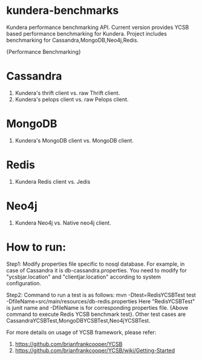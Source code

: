 kundera-benchmarks
==================

Kundera performance benchmarking API. Current version provides YCSB based performance benchmarking for Kundera.
Project includes benchmarking for Cassandra,MongoDB,Neo4j,Redis.

{Performance Benchmarking}

Cassandra
=========
1. Kundera's thrift client vs. raw Thrift client.
2. Kundera's pelops client vs. raw Pelops client.

MongoDB
=======
1. Kundera's MongoDB client vs. MongoDB client.

Redis
=====
1. Kundera Redis client vs. Jedis

Neo4j
=====
1. Kundera Neo4j vs. Native neo4j client.


How to run:
========== 
 Step1: Modify properties file specific to nosql database. For example, in case of Cassandra it is db-cassandra.properties. 
 You need to modify for "ycsbjar.location" and "clientjar.location" according to system configuration.
 
 Step2: Command to run a test is as follows:
 mvn -Dtest=RedisYCSBTest test -DfileName=src/main/resources/db-redis.properties
 Here "RedisYCSBTest" is junit name and -DfileName is for corresponding properties file.
 {Above command to execute Redis YCSB benchmark test}. 
 Other test cases are CassandraYCSBTest,MongoDBYCSBTest,Neo4jYCSBTest.


For more details on usage of YCSB framework, please refer:

1. https://github.com/brianfrankcooper/YCSB
2. https://github.com/brianfrankcooper/YCSB/wiki/Getting-Started
